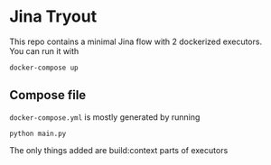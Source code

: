 # Jina Tryout
This repo contains a minimal Jina flow with 2 dockerized executors.  
You can run it with 
```shell
docker-compose up
```
## Compose file
`docker-compose.yml` is mostly generated by running
```shell
python main.py
```
The only things added are build:context parts of executors